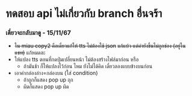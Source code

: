 # ทดสอบ api ไม่เกี่ยวกับ branch อื่นจร้า
### เดี๋ยวจะกลับมาดู - 15/11/67
- ~~ใน miau copy2 คือเดี๋ยวแก้ให้ tts ไม่ต้องใช้ json~~ ~~แก้แบ้ว แต่คำยังขึ้นไม่ถูกช่อง (อยู่ในแชท)~~ แก้หมดละ
- ให้แปลง tts ตอนที่กดปุ่มเปลี่ยนหน้า ไม่ต้องสร้างไฟล์มาก่อน หรือ
    - ถ้ามันช้า ก็ให้แปลงไว้ก่อน ไหม ยังไม่ได้คิด เดี๋ยวลองแบบข้างบนก่อน
- เอาคำกล่องล่าง=กล่องบน (ใส่ condition)
    - ถ้าถูกก็แสดง pop up ถุก
    - ผิดก็แสดง pop up ผิด
